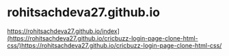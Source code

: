 # rohitsachdeva27.github.io



https://rohitsachdeva27.github.io/index](https://rohitsachdeva27.github.io/cricbuzz-login-page-clone-html-css/)https://rohitsachdeva27.github.io/cricbuzz-login-page-clone-html-css/
